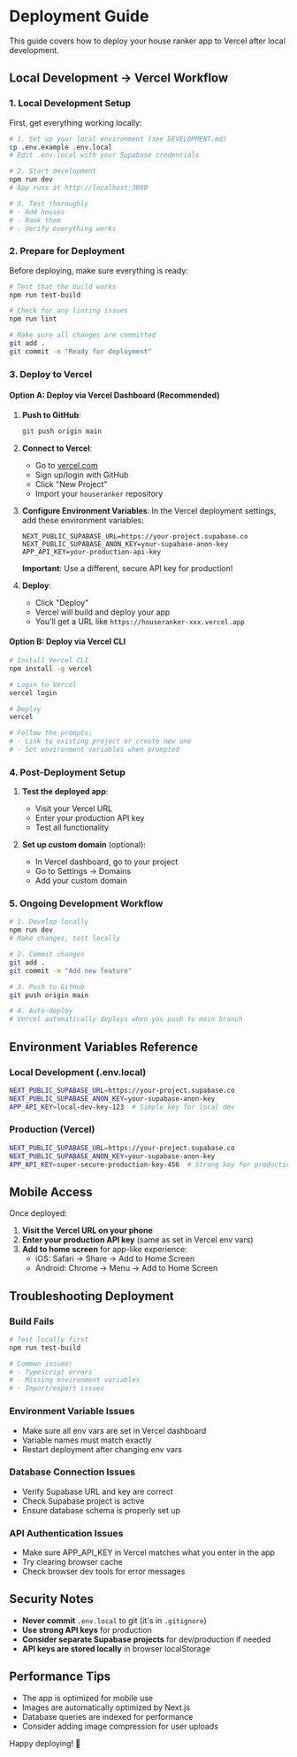 # Deployment Guide

This guide covers how to deploy your house ranker app to Vercel after local development.

## Local Development → Vercel Workflow

### 1. Local Development Setup

First, get everything working locally:

```bash
# 1. Set up your local environment (see DEVELOPMENT.md)
cp .env.example .env.local
# Edit .env.local with your Supabase credentials

# 2. Start development
npm run dev
# App runs at http://localhost:3000

# 3. Test thoroughly
# - Add houses
# - Rank them 
# - Verify everything works
```

### 2. Prepare for Deployment

Before deploying, make sure everything is ready:

```bash
# Test that the build works
npm run test-build

# Check for any linting issues
npm run lint

# Make sure all changes are committed
git add .
git commit -m "Ready for deployment"
```

### 3. Deploy to Vercel

#### Option A: Deploy via Vercel Dashboard (Recommended)

1. **Push to GitHub**:
   ```bash
   git push origin main
   ```

2. **Connect to Vercel**:
   - Go to [vercel.com](https://vercel.com)
   - Sign up/login with GitHub
   - Click "New Project"
   - Import your `houseranker` repository

3. **Configure Environment Variables**:
   In the Vercel deployment settings, add these environment variables:
   ```
   NEXT_PUBLIC_SUPABASE_URL=https://your-project.supabase.co
   NEXT_PUBLIC_SUPABASE_ANON_KEY=your-supabase-anon-key
   APP_API_KEY=your-production-api-key
   ```
   
   **Important**: Use a different, secure API key for production!

4. **Deploy**:
   - Click "Deploy"
   - Vercel will build and deploy your app
   - You'll get a URL like `https://houseranker-xxx.vercel.app`

#### Option B: Deploy via Vercel CLI

```bash
# Install Vercel CLI
npm install -g vercel

# Login to Vercel
vercel login

# Deploy
vercel

# Follow the prompts:
# - Link to existing project or create new one
# - Set environment variables when prompted
```

### 4. Post-Deployment Setup

1. **Test the deployed app**:
   - Visit your Vercel URL
   - Enter your production API key
   - Test all functionality

2. **Set up custom domain** (optional):
   - In Vercel dashboard, go to your project
   - Go to Settings → Domains
   - Add your custom domain

### 5. Ongoing Development Workflow

```bash
# 1. Develop locally
npm run dev
# Make changes, test locally

# 2. Commit changes
git add .
git commit -m "Add new feature"

# 3. Push to GitHub
git push origin main

# 4. Auto-deploy
# Vercel automatically deploys when you push to main branch
```

## Environment Variables Reference

### Local Development (.env.local)
```bash
NEXT_PUBLIC_SUPABASE_URL=https://your-project.supabase.co
NEXT_PUBLIC_SUPABASE_ANON_KEY=your-supabase-anon-key
APP_API_KEY=local-dev-key-123  # Simple key for local dev
```

### Production (Vercel)
```bash
NEXT_PUBLIC_SUPABASE_URL=https://your-project.supabase.co
NEXT_PUBLIC_SUPABASE_ANON_KEY=your-supabase-anon-key
APP_API_KEY=super-secure-production-key-456  # Strong key for production
```

## Mobile Access

Once deployed:

1. **Visit the Vercel URL on your phone**
2. **Enter your production API key** (same as set in Vercel env vars)
3. **Add to home screen** for app-like experience:
   - iOS: Safari → Share → Add to Home Screen
   - Android: Chrome → Menu → Add to Home Screen

## Troubleshooting Deployment

### Build Fails
```bash
# Test locally first
npm run test-build

# Common issues:
# - TypeScript errors
# - Missing environment variables
# - Import/export issues
```

### Environment Variable Issues
- Make sure all env vars are set in Vercel dashboard
- Variable names must match exactly
- Restart deployment after changing env vars

### Database Connection Issues
- Verify Supabase URL and key are correct
- Check Supabase project is active
- Ensure database schema is properly set up

### API Authentication Issues
- Make sure APP_API_KEY in Vercel matches what you enter in the app
- Try clearing browser cache
- Check browser dev tools for error messages

## Security Notes

- **Never commit** `.env.local` to git (it's in `.gitignore`)
- **Use strong API keys** for production
- **Consider separate Supabase projects** for dev/production if needed
- **API keys are stored locally** in browser localStorage

## Performance Tips

- The app is optimized for mobile use
- Images are automatically optimized by Next.js
- Database queries are indexed for performance
- Consider adding image compression for user uploads

Happy deploying! 🚀